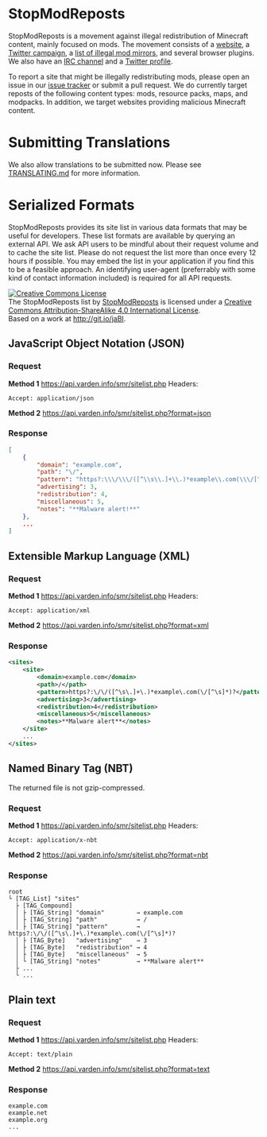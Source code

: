 StopModReposts
==============
StopModReposts is a movement against illegal redistribution of Minecraft content, mainly focused on mods. The movement consists of a [website](http://stopmodreposts.org/), a [Twitter campaign](https://twitter.com/search?q=%23StopModReposts&src=savs), a [list of illegal mod mirrors](http://git.io/jaBI), and several browser plugins. We also have an [IRC channel](http://webchat.esper.net/?nick=WebUser....&channels=StopModReposts&prompt=0) and a [Twitter profile](https://twitter.com/StopModReposts).

To report a site that might be illegally redistributing mods, please open an issue in our [issue tracker](http://git.io/jaB7) or submit a pull request. We do currently target reposts of the following content types: mods, resource packs, maps, and modpacks. In addition, we target websites providing malicious Minecraft content.

# Submitting Translations

We also allow translations to be submitted now. Please see [TRANSLATING.md](https://github.com/VictiniX888/Illegal-Mod-Sites/blob/master/plugins/i18n/TRANSLATING.md) for more information.

# Serialized Formats

StopModReposts provides its site list in various data formats that may be useful for developers. These list formats are available by querying an external API. We ask API users to be mindful about their request volume and to cache the site list. Please do not request the list more than once every 12 hours if possible. You may embed the list in your application if you find this to be a feasible approach. An identifying user-agent (preferrably with some kind of contact information included) is required for all API requests.

<a rel="license" href="http://creativecommons.org/licenses/by-sa/4.0/"><img alt="Creative Commons License" style="border-width:0" src="https://i.creativecommons.org/l/by-sa/4.0/88x31.png" /></a><br /><span xmlns:dct="http://purl.org/dc/terms/" href="http://purl.org/dc/dcmitype/Text" property="dct:title" rel="dct:type">The StopModReposts list</span> by <a xmlns:cc="http://creativecommons.org/ns#" href="http://stopmodreposts.org/" property="cc:attributionName" rel="cc:attributionURL">StopModReposts</a> is licensed under a <a rel="license" href="http://creativecommons.org/licenses/by-sa/4.0/">Creative Commons Attribution-ShareAlike 4.0 International License</a>.<br />Based on a work at <a xmlns:dct="http://purl.org/dc/terms/" href="http://git.io/jaBI" rel="dct:source">http://git.io/jaBI</a>.

## JavaScript Object Notation (JSON)

### Request

**Method 1**
https://api.varden.info/smr/sitelist.php
Headers:
    
    Accept: application/json

**Method 2**
https://api.varden.info/smr/sitelist.php?format=json

### Response

```json
[
    {
        "domain": "example.com",
        "path": "\/",
        "pattern": "https?:\\\/\\\/([^\\s\\.]+\\.)*example\\.com(\\\/[^\\s]*)?",
        "advertising": 3,
        "redistribution": 4,
        "miscellaneous": 5,
        "notes": "**Malware alert!**"
    },
    ...
]
```

## Extensible Markup Language (XML)

### Request

**Method 1**
https://api.varden.info/smr/sitelist.php
Headers:
    
    Accept: application/xml

**Method 2**
https://api.varden.info/smr/sitelist.php?format=xml

### Response

```xml
<sites>
    <site>
        <domain>example.com</domain>
        <path>/</path>
        <pattern>https?:\/\/([^\s\.]+\.)*example\.com(\/[^\s]*)?</pattern>
        <advertising>3</advertising>
        <redistribution>4</redistribution>
        <miscellaneous>5</miscellaneous>
        <notes>**Malware alert**</notes>
    </site>
    ...
</sites>
```

## Named Binary Tag (NBT)

The returned file is not gzip-compressed.

### Request

**Method 1**
https://api.varden.info/smr/sitelist.php
Headers:
    
    Accept: application/x-nbt

**Method 2**
https://api.varden.info/smr/sitelist.php?format=nbt

### Response

```
root
└ [TAG_List] "sites"
  ├ [TAG_Compound]
  │ ├ [TAG_String] "domain"         → example.com
  │ ├ [TAG_String] "path"           → /
  │ ├ [TAG_String] "pattern"        → https?:\/\/([^\s\.]+\.)*example\.com(\/[^\s]*)?
  │ ├ [TAG_Byte]   "advertising"    → 3
  │ ├ [TAG_Byte]   "redistribution" → 4
  │ ├ [TAG_Byte]   "miscellaneous"  → 5
  │ └ [TAG_String] "notes"          → **Malware alert**
  ├ ...
  └ ...
```

## Plain text

### Request

**Method 1**
https://api.varden.info/smr/sitelist.php
Headers:
    
    Accept: text/plain

**Method 2**
https://api.varden.info/smr/sitelist.php?format=text

### Response

```
example.com
example.net
example.org
...
```
